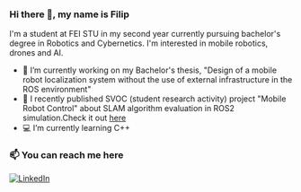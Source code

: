 ### Hi there 👋, my name is Filip

I'm a student at FEI STU in my second year currently pursuing bachelor's degree in Robotics and Cybernetics. I'm interested in mobile robotics, drones and AI.
<!--**Fleppe/Fleppe** is a ✨ _special_ ✨ repository because its `README.md` (this file) appears on your GitHub profile.
Here are some ideas to get you started:
-->
- 🤖 I’m currently working on my Bachelor's thesis, "Design of a mobile robot localization system without the use of external infrastructure in the ROS environment"
- 🚀 I recently published SVOC (student research activity) project "Mobile Robot Control" about SLAM algorithm evaluation in ROS2 simulation.Check it out [here](https://github.com/Fleppe/SVOC/blob/master/mobile_robot_control.pdf)
- 💻 I’m currently learning C++

### 📫 You can reach me here

[![LinkedIn](https://img.shields.io/badge/-LinkedIn-blue?style=flat-square&logo=Linkedin&logoColor=white)](https://www.linkedin.com/in/kralf/)


